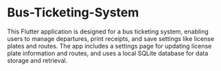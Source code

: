 # Bus-Ticketing-System
This Flutter application is designed for a bus ticketing system, enabling users to manage departures, print receipts, and save settings like license plates and routes. The app includes a settings page for updating license plate information and routes, and uses a local SQLite database for data storage and retrieval.
